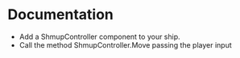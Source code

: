 # Documentation

- Add a ShmupController component to your ship.
- Call the method ShmupController.Move passing the player input
